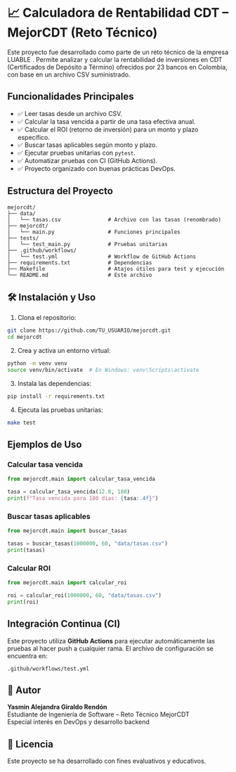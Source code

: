 # 📈 Calculadora de Rentabilidad CDT – MejorCDT (Reto Técnico)

Este proyecto fue desarrollado como parte de un reto técnico de la empresa LUABLE . Permite analizar y calcular la rentabilidad de inversiones en CDT (Certificados de Depósito a Término) ofrecidos por 23 bancos en Colombia, con base en un archivo CSV suministrado.

##  Funcionalidades Principales

- ✅ Leer tasas desde un archivo CSV.
- ✅ Calcular la tasa vencida a partir de una tasa efectiva anual.
- ✅ Calcular el ROI (retorno de inversión) para un monto y plazo específico.
- ✅ Buscar tasas aplicables según monto y plazo.
- ✅ Ejecutar pruebas unitarias con `pytest`.
- ✅ Automatizar pruebas con CI (GitHub Actions).
- ✅ Proyecto organizado con buenas prácticas DevOps.

##  Estructura del Proyecto

```
mejorcdt/
├── data/
│   └── tasas.csv               # Archivo con las tasas (renombrado)
├── mejorcdt/
│   └── main.py                 # Funciones principales
├── tests/
│   └── test_main.py            # Pruebas unitarias
├── .github/workflows/
│   └── test.yml                # Workflow de GitHub Actions
├── requirements.txt            # Dependencias
├── Makefile                    # Atajos útiles para test y ejecución
└── README.md                   # Este archivo
```

## 🛠️ Instalación y Uso

1. Clona el repositorio:

```bash
git clone https://github.com/TU_USUARIO/mejorcdt.git
cd mejorcdt
```

2. Crea y activa un entorno virtual:

```bash
python -m venv venv
source venv/bin/activate  # En Windows: venv\Scripts\activate
```

3. Instala las dependencias:

```bash
pip install -r requirements.txt
```

4. Ejecuta las pruebas unitarias:

```bash
make test
```

## Ejemplos de Uso

### Calcular tasa vencida

```python
from mejorcdt.main import calcular_tasa_vencida

tasa = calcular_tasa_vencida(12.0, 180)
print(f"Tasa vencida para 180 días: {tasa:.4f}")
```

### Buscar tasas aplicables

```python
from mejorcdt.main import buscar_tasas

tasas = buscar_tasas(1000000, 60, "data/tasas.csv")
print(tasas)
```

### Calcular ROI

```python
from mejorcdt.main import calcular_roi

roi = calcular_roi(1000000, 60, "data/tasas.csv")
print(roi)
```

##  Integración Continua (CI)

Este proyecto utiliza **GitHub Actions** para ejecutar automáticamente las pruebas al hacer push a cualquier rama. El archivo de configuración se encuentra en:

```
.github/workflows/test.yml
```

## 🧠 Autor

**Yasmin Alejandra Giraldo Rendón**  
Estudiante de Ingeniería de Software – Reto Técnico MejorCDT  
Especial interés en DevOps y desarrollo backend

## 📝 Licencia

Este proyecto se ha desarrollado con fines evaluativos y educativos.
